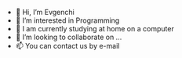- 👋 Hi, I’m Evgenchi
- 👀 I’m interested in Programming
- 🌱 I am currently studying at home on a computer
- 💞️ I’m looking to collaborate on ...
- 📫 You can contact us by e-mail
<!---
Evgenchi/Evgenchi is a ✨ special ✨ repository because its `README.md` (this file) appears on your GitHub profile.
You can click the Preview link to take a look at your changes.
--->
